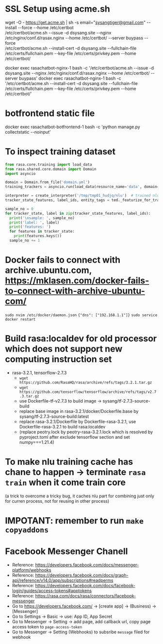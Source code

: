# SSL Setup using acme.sh
wget -O -  https://get.acme.sh | sh -s email="sysangtiger@gmail.com" --install --force --home /etc/certbot  
/etc/certbot/acme.sh --issue -d dsysang.site --nginx /etc/nginx/conf.d/rasax.nginx --home /etc/certbot/ --server buypass --force  
/etc/certbot/acme.sh --install-cert -d dsysang.site --fullchain-file /etc/certs/fullchain.pem --key-file /etc/certs/privkey.pem --home /etc/certbot/

docker exec rasachatbot-nginx-1 bash -c '/etc/certbot/acme.sh --issue -d dsysang.site --nginx /etc/nginx/conf.d/rasax.nginx --home /etc/certbot/ --server buypass'
docker exec rasachatbot-nginx-1 bash -c '/etc/certbot/acme.sh --install-cert -d dsysang.site --fullchain-file /etc/certs/fullchain.pem --key-file /etc/certs/privkey.pem --home /etc/certbot/'

# botfrontend static file
docker exec rasachatbot-botfrontend-1 bash -c 'python manage.py collectstatic --noinput'

# To inspect training dataset
```python
from rasa.core.training import load_data
from rasa.shared.core.domain import Domain
import asyncio

domain = Domain.from_file('domain.yml')
training_trackers = asyncio.run(load_data(resource_name='data', domain=domain, augmentation_factor=0))

interpreter = create_interpreter('/tmp/tmp01_hudjq/nlu')  # trained nlu model
tracker_state_features, label_ids, entity_tags = ted._featurize_for_training(training_trackers, domain, interpreter)
```

```python
sample_no = 0
for tracker_state, label in zip(tracker_state_features, label_ids):
  print('\nsample: ', sample_no)
  print('label: ', label)
  print('features: ')
  for features in tracker_state:
    print(features.keys())
  sample_no += 1
```

# Docker fails to connect with archive.ubuntu.com, https://mklasen.com/docker-fails-to-connect-with-archive-ubuntu-com/
`sudo nvim /etc/docker/daemon.json`
`{"dns": ["192.168.1.1"]}`
`sudo service docker restart`

# Build rasa:localdev for old processor which does not support new computing instruction set
- rasa-3.2.1, tensorflow-2.7.3
  + `wget https://github.com/RasaHQ/rasa/archive/refs/tags/3.2.1.tar.gz`
  + `wget https://github.com/tensorflow/tensorflow/archive/refs/tags/v2.7.3.tar.gz`
  + use Dockerfile-tf-v2.7.3 to build image -> sysang/tf-2.7.3-source-build
  + replace base image in rasa-3.2.1/docker/Dockerfile.base by sysang/tf-2.7.3-source-build:latest
  + replace rasa-3.2.1/Dockerfile by Dockerfile-rasa-3.2.1, use Dockerfile-rasa-3.2.1 to build rasa:localdev
  + (replace peotry.lock by peotry-rasa-3.2.1.lock which is resolved by pyproject.toml after exclude tensorflow section and set numpy===1.21.4)

# To make nlu training cache has chane to happen -> terminate `rasa train` when it come train core
(a trick to overcome a tricky bug, it caches nlu part for combining just only for curren  process, not for reusing in other process)

# IMPOTANT: remember to run `make copyaddons`

# Facebook Messenger Chanell
- Reference: https://developers.facebook.com/docs/messenger-platform/webhooks
- Reference: https://developers.facebook.com/docs/graph-api/reference/v14.0/app/subscriptions#readperms
- Reference: https://developers.facebook.com/docs/facebook-login/guides/access-tokens#apptokens
- Reference: https://rasa.com/docs/rasa/connectors/facebook-messenger
- Go to https://developers.facebook.com/ -> [create app] -> (Business) -> [Messenger]
- Go to Settings -> Basic -> use: App ID, App Secret
- Go to Messenger -> Setting -> add page, add callback url, copy page access token to `page-access-token`
- Go to Messenger -> Setting (Webhooks) to subsribe `message` filed for webhook
